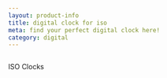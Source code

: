 ```yaml
---
layout: product-info
title: digital clock for iso
meta: find your perfect digital clock here!
category: digital
---
```


<img class="" src="{{site.baseurl}}/images/iphone.jpg" alt=""> 

ISO Clocks


